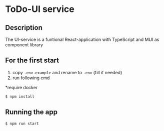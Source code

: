 # ToDo-UI service

## Description
 
The UI-service is a funtional React-application with TypeScript and MUI as component library

## For the first start 

1) copy `.env.example` and rename to `.env` (fill if needed)
2) run following cmd

*require docker
```bash
$ npm install
```

## Running the app

```bash
$ npm run start
```
